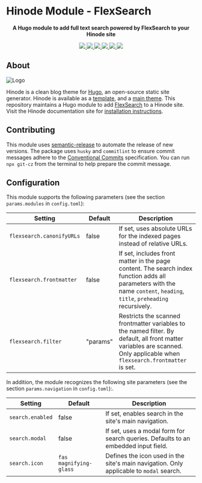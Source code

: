 # Hinode Module - FlexSearch

<!-- Tagline -->
<p align="center">
    <b>A Hugo module to add full text search powered by FlexSearch to your Hinode site</b>
    <br />
</p>

<!-- Badges -->
<p align="center">
    <a href="https://gohugo.io" alt="Hugo website">
        <img src="https://img.shields.io/badge/generator-hugo-brightgreen">
    </a>
    <a href="https://gethinode.com" alt="Hinode theme">
        <img src="https://img.shields.io/badge/theme-hinode-blue">
    </a>
    <a href="https://github.com/gethinode/mod-flexsearch/commits/main" alt="Last commit">
        <img src="https://img.shields.io/github/last-commit/gethinode/mod-flexsearch.svg">
    </a>
    <a href="https://github.com/gethinode/mod-flexsearch/issues" alt="Issues">
        <img src="https://img.shields.io/github/issues/gethinode/mod-flexsearch.svg">
    </a>
    <a href="https://github.com/gethinode/mod-flexsearch/pulls" alt="Pulls">
        <img src="https://img.shields.io/github/issues-pr-raw/gethinode/mod-flexsearch.svg">
    </a>
    <a href="https://github.com/gethinode/mod-flexsearch/blob/main/LICENSE" alt="License">
        <img src="https://img.shields.io/github/license/gethinode/mod-flexsearch">
    </a>
</p>

## About

![Logo](https://raw.githubusercontent.com/gethinode/hinode/main/static/img/logo.png)

Hinode is a clean blog theme for [Hugo][hugo], an open-source static site generator. Hinode is available as a [template][repository_template], and a [main theme][repository]. This repository maintains a Hugo module to add [FlexSearch][flexsearch] to a Hinode site. Visit the Hinode documentation site for [installation instructions][hinode_docs].

## Contributing

This module uses [semantic-release][semantic-release] to automate the release of new versions. The package uses `husky` and `commitlint` to ensure commit messages adhere to the [Conventional Commits][conventionalcommits] specification. You can run `npx git-cz` from the terminal to help prepare the commit message.

## Configuration

This module supports the following parameters (see the section `params.modules` in `config.toml`):

| Setting                   | Default  | Description |
|---------------------------|----------|-------------|
| `flexsearch.canonifyURLs` | false    | If set, uses absolute URLs for the indexed pages instead of relative URLs. |
| `flexsearch.frontmatter`  | false    | If set, includes front matter in the page content. The search index function adds all parameters with the name `content`, `heading`, `title`, `preheading` recursively. |
| `flexsearch.filter`       | "params" | Restricts the scanned frontmatter variables to the named filter. By default, all front matter variables are scanned. Only applicable when `flexsearch.frontmatter` is set. |

In addition, the module recognizes the following site parameters (see the section `params.navigation` in `config.toml`):.

| Setting          | Default  | Description |
|------------------|-----------|-------------|
| `search.enabled` | false                  | If set, enables search in the site's main navigation. |
| `search.modal`   | false                  | If set, uses a modal form for search queries. Defaults to an embedded input field. |
| `search.icon`    | `fas magnifying-glass` | Defines the icon used in the site's main navigation. Only applicable to `modal` search. |

<!-- MARKDOWN LINKS -->
[conventionalcommits]: https://www.conventionalcommits.org
[flexsearch]: https://github.com/nextapps-de/flexsearch
[hugo]: https://gohugo.io
[hinode_docs]: https://gethinode.com
[repository]: https://github.com/gethinode/hinode.git
[repository_template]: https://github.com/gethinode/template.git
[semantic-release]: https://semantic-release.gitbook.io/
